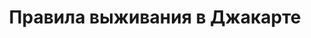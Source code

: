 ---
draft: false
slug: pravila-vyzhivaniia-v-dzhakarte-e600c833
title: Правила выживания в Джакарте
type: books
params:
  bookTitle: Правила выживания в Джакарте
  tags:
  - adventure
  - fiction
  - LGBTQ+
  - Russia
  cover: https://images-na.ssl-images-amazon.com/images/S/compressed.photo.goodreads.com/books/1642798893i/60176962.jpg
  isbn: '9785001699842'
  goodreads_link: https://www.goodreads.com/book/show/60176962
  authors:
  - Arina T︠S︡imering, Oksana Bagriĭ, Арина Цимеринг, Оксана Багрий
  publication_year: '2022'
  page_count: '509'
  short_book_description: Джакарта — для тех, кто отстреливается от полиции, а не
    прячется от нее, и самый крутой парень здесь — тот, кто может прострелить тебе
    голову.Когда вся преступная Джакарта охотится за оттисками...
  russian_translation_status: exists
  languages:
  - Русский
  book_description: Джакарта — для тех, кто отстреливается от полиции, а не прячется
    от нее, и самый крутой парень здесь — тот, кто может прострелить тебе голову.Когда
    вся преступная Джакарта охотится за оттисками легендарного фальшивомонетчика,
    а простые планы уже не работают, в ход идет чертовски хитрый (и чертовски удачный)
    план.Благодарим за выбор нашей авиакомпании, За бортом +35 градусов пo Цельсию.
    Добро пожаловать в Джакарту! Ознакомьтесь с правилами выживания перед приземлением.«Все
    о чертовски хитрых планах, плохих прическах и обслуживании номеров. История в
    лучших традициях Гая Ричи, которую никогда не надоест перечитывать». - Markass
    markassus«Нестись в машине по раскаленным дорогам Джакарты, когда пушки всех самых
    опасных людей города направлены в голову? На вашей ли стороне удача? Или вы обменяете
    ее на деньги и жизнь? Это будет самое захватывающее и веселое приключение, в которое
    вы когда-либо отправлялись. Главное — не забывать дышать, когда дыхание перехватывает
    от восторга. Это новая жизнь любимой истории, и вам в ней понравится!» - Юля vostochnyveter
  russian_audioversion: 'no'
---
